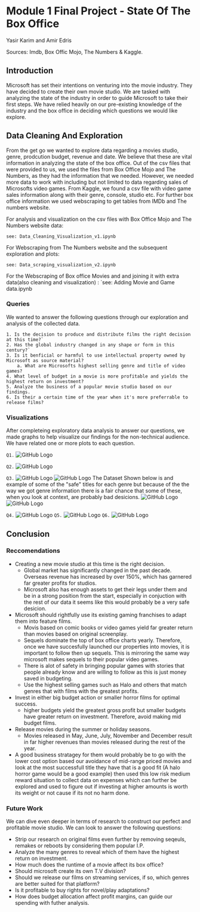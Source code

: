 # Module 1 Final Project - State Of The Box Office
Yasir Karim and Amir Edris

Sources: Imdb, Box Offic Mojo, The Numbers & Kaggle.
## Introduction
Microsoft has set their intentions on venturing into the movie industry. They have decided to create their own movie studio. We are tasked with analyzing the state of the industry in order to guide Microsoft to take their first steps. We have relied heavily on our pre-existing knowledge of the industry and the box office in deciding which questions we would like explore. 
## Data Cleaning And Exploration
From the get go we wanted to explore data regarding a movies studio, genre, prodcution budget, revenue and date. We believe that these are vital information in analyzing the state of the box office. Out of the csv files that were provided to us, we used the files from Box Office Mojo and The Numbers, as they had the information that we needed. However, we needed more data to work with including but not limited to data regarding sales of Microsofts video games. From Kaggle, we found a csv file with video game sales information along with their genre, console, studio etc. For further box office information we used webscraping to get tables from IMDb and The numbers website.

For analysis and visualization on the csv files with Box Office Mojo and The Numbers website data:

`see: Data_Cleaning_Visualization_v1.ipynb`

For Webscraping from The Numbers website and the subsequent exploration and plots:

`see: Data_scraping_visualization_v2.ipynb`

For the Webscraping of Box office Movies and and joining it with extra data(also cleaning and visualization) :
`see: Adding Movie and Game data.ipynb

### Queries
We wanted to answer the following questions through our exploration and analysis of the collected data.

```
1. Is the decision to produce and distribute films the right decision at this time?`
2. Has the global industry changed in any shape or form in this century?`
3. Is it benficial or harmful to use intellectual property owned by Microsoft as source material?
    a. What are Microsofts highest selling genre and title of video games?
4. What level of budget in a movie is more profitable and yields the highest return on investment?
5. Analyze the business of a popular movie studio based on our findings.
6. Is their a certain time of the year when it's more preferrable to release films?
```

### Visualizations
After completeing exploratory data analysis to answer our questions, we made graphs to help visualize our findings for the non-technical audience. We have related one or more plots to each question.

`Q1.`
![GitHub Logo](/Data_Visualizations_PNG/Yearly_Worldwide_Gross.png)

`Q2.`
![GitHub Logo](/Data_Visualizations_PNG/Global_Revenue_By_Decade.png) 

`Q3.`
![GitHub Logo](/Project_graphs/SumOfRevenueForTheGenres.png)
![GitHub Logo](/Project_graphs/BudgetCostBreakdownByGenre.png)
The Dataset Shown below is and example of some of the "safe" titles for each genre but because of the the way we got genre information there is a fair chance that some of these, when you look at context, are probably bad desicions.
![GitHub Logo](/Project_graphs/Top3MicrosoftOwnedIpsForEachMovieGenre.png)
![GitHub Logo](/Data_Visualizations_PNG/Ip_v_Original.png) 

`Q4.`
![GitHub Logo](/Data_Visualizations_PNG/ROI_Profit_By_Budget.png)
`Q5.`
![GitHub Logo](/Data_Visualizations_PNG/Blumhouse_Horror_Profits.png)
`Q6.`
![GitHub Logo](/Data_Visualizations_PNG/Monthly_Revenues.png)

## Conclusion
### Reccomendations

* Creating a new movie studio at this time is the right decision.
    * Global market has significantly changed in the past decade. Overseas revenue has increased by over 150%, which has garnered far greater profits for studios.
    * Microsoft also has enough assets to get their legs under them and be in a strong position from the start, especially in conjuction with the rest of our data         it seems like this would probably be a very safe desicion.
* Microsoft should rightfully use its existing gaming franchises to adapt them into feature films.
    * Movis based on comic books or video games yield far greater return than movies based on original screenplay.
    * Sequels dominate the top of box office charts yearly. Therefore, once we have succesfully launched our properties into movies, it is important to follow then up sequels. This is mirroring the same way microsoft makes sequels to their popular video games.
    * There is alot of safety in bringing popular games with stories that people already know and are willing to follow as this is just money saved in budgeting.
    * Use the highest selling games such as Halo and others that match genres that with films with the greatest profits.
* Invest in either big budget action or smaller horror films for optimal success.
    * higher budgets yield the greatest gross profit but smaller budgets have greater return on investment. Therefore, avoid making mid budget films.
* Release movies during the summer or holiday seasons.
    * Movies released in May, June, July, November and December result in far higher revenues than movies released during the rest of the year.
* A good business stratagey for them would probably be to go with the lower cost option based our avoidance of mid-range priced movies and look at the most successfull title they have that is a good fit (A halo horror game would be a good example) then used this low risk medium reward situation to collect data on expenses which can further be explored and used to figure out if investing at higher amounts is worth its weight or not cause if its not no harm done.
### Future Work
We can dive even deeper in terms of research to construct our perfect and profitable movie studio. We can look to answer the following questions:

* Strip our research on original films even further by removing seqeuls, remakes or reboots by considering them popular I.P.
* Analyze the many genres to reveal which of them have the highest return on investment.
* How much does the runtime of a movie affect its box office?
* Should microsoft create its own T.V division?
* Should we release our films on streaming services, if so, which genres are better suited for that platform?
* Is it profitable to buy rights for novel/play adaptations?
* How does budget allocation affect profit margins, can guide our spending with futher analysis.
